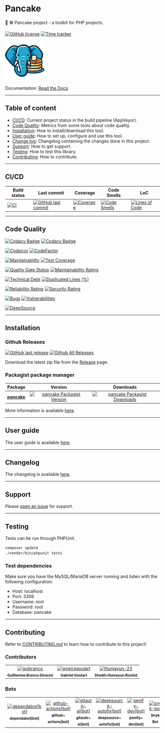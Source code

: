 # Pancake

🧰 🛠️ Pancake project - a toolkit for PHP projects.

[![GitHub license](https://img.shields.io/github/license/guibranco/pancake)](https://github.com/guibranco/pancake)
[![Time tracker](https://wakatime.com/badge/github/guibranco/pancake.svg)](https://wakatime.com/badge/github/guibranco/pancake)

![Pancake logo](https://raw.githubusercontent.com/guibranco/pancake/main/logo.png)

Documentation: [Read the Docs](https://guibranco.github.io/pancake/)

---

## Table of content

- [CI/CD](#cicd): Current project status in the build pipeline (AppVeyor).
- [Code Quality](#code-quality): Metrics from some tools about code quality.
- [Installation](#installation): How to install/download this tool.
- [User guide](#user-guide): How to set up, configure and use this tool.
- [Change log](#changelog): Changelog containing the changes done in this project.
- [Support](#support): How to get support.
- [Testing](#testing): How to test this library.
- [Contributing](#contributing): How to contribute.

---

## CI/CD

| Build status | Last commit | Coverage | Code Smells | LoC |
|--------------|-------------|----------|-------------|-----|
| [![CI](https://github.com/guibranco/pancake/actions/workflows/ci.yml/badge.svg)](https://github.com/guibranco/pancake/actions/workflows/ci.yml) | [![GitHub last commit](https://img.shields.io/github/last-commit/guibranco/pancake/main)](https://github.com/guibranco/pancake) | [![Coverage](https://sonarcloud.io/api/project_badges/measure?project=guibranco_pancake&metric=coverage)](https://sonarcloud.io/dashboard?id=guibranco_pancake) | [![Code Smells](https://sonarcloud.io/api/project_badges/measure?project=guibranco_pancake&metric=code_smells)](https://sonarcloud.io/dashboard?id=guibranco_pancake) | [![Lines of Code](https://sonarcloud.io/api/project_badges/measure?project=guibranco_pancake&metric=ncloc)](https://sonarcloud.io/dashboard?id=guibranco_pancake) | 

---

## Code Quality

[![Codacy Badge](https://app.codacy.com/project/badge/Grade/9a369e8dc1e74ba1b18c309935c7af4b)](https://app.codacy.com/gh/guibranco/pancake/dashboard?utm_source=gh&utm_medium=referral&utm_content=&utm_campaign=Badge_grade)
[![Codacy Badge](https://app.codacy.com/project/badge/Coverage/9a369e8dc1e74ba1b18c309935c7af4b)](https://app.codacy.com/gh/guibranco/pancake/dashboard?utm_source=gh&utm_medium=referral&utm_content=&utm_campaign=Badge_coverage)

[![Codecov](https://codecov.io/gh/guibranco/pancake/branch/main/graph/badge.svg)](https://codecov.io/gh/guibranco/pancake)
[![CodeFactor](https://www.codefactor.io/repository/github/guibranco/pancake/badge)](https://www.codefactor.io/repository/github/guibranco/pancake)

[![Maintainability](https://api.codeclimate.com/v1/badges/ae6591111f27479fba12/maintainability)](https://codeclimate.com/github/guibranco/pancake/maintainability)
[![Test Coverage](https://api.codeclimate.com/v1/badges/ae6591111f27479fba12/test_coverage)](https://codeclimate.com/github/guibranco/pancake/test_coverage)

[![Quality Gate Status](https://sonarcloud.io/api/project_badges/measure?project=guibranco_pancake&metric=alert_status)](https://sonarcloud.io/dashboard?id=guibranco_pancake)
[![Maintainability Rating](https://sonarcloud.io/api/project_badges/measure?project=guibranco_pancake&metric=sqale_rating)](https://sonarcloud.io/dashboard?id=guibranco_pancake)

[![Technical Debt](https://sonarcloud.io/api/project_badges/measure?project=guibranco_pancake&metric=sqale_index)](https://sonarcloud.io/dashboard?id=guibranco_pancake)
[![Duplicated Lines (%)](https://sonarcloud.io/api/project_badges/measure?project=guibranco_pancake&metric=duplicated_lines_density)](https://sonarcloud.io/dashboard?id=guibranco_pancake)

[![Reliability Rating](https://sonarcloud.io/api/project_badges/measure?project=guibranco_pancake&metric=reliability_rating)](https://sonarcloud.io/dashboard?id=guibranco_pancake)
[![Security Rating](https://sonarcloud.io/api/project_badges/measure?project=guibranco_pancake&metric=security_rating)](https://sonarcloud.io/dashboard?id=guibranco_pancake)

[![Bugs](https://sonarcloud.io/api/project_badges/measure?project=guibranco_pancake&metric=bugs)](https://sonarcloud.io/dashboard?id=guibranco_pancake)
[![Vulnerabilities](https://sonarcloud.io/api/project_badges/measure?project=guibranco_pancake&metric=vulnerabilities)](https://sonarcloud.io/dashboard?id=guibranco_pancake)

[![DeepSource](https://app.deepsource.com/gh/guibranco/pancake.svg/?label=active+issues&show_trend=true&token=r3XGa8MQHGZERdIhKB5EZXfL)](https://app.deepsource.com/gh/guibranco/pancake/?ref=repository-badge)

---

## Installation

### Github Releases

[![GitHub last release](https://img.shields.io/github/release-date/guibranco/pancake.svg?style=flat)](https://github.com/guibranco/pancake) [![Github All Releases](https://img.shields.io/github/downloads/guibranco/pancake/total.svg?style=flat)](https://github.com/guibranco/pancake)

Download the latest zip file from the [Release](https://github.com/GuiBranco/pancake/releases) page.

### Packagist package manager

| Package | Version | Downloads |
|------------------|:-------:|:-------:|
| **[pancake](https://packagist.org/packages/guibranco/pancake)** | [![pancake Packagist Version](https://img.shields.io/packagist/v/guibranco/pancake.svg?style=flat)](https://packagist.org/packages/guibranco/pancake) | [![pancake Packagist Downloads](https://img.shields.io/packagist/dt/guibranco/pancake?style=flat)](https://packagist.org/packages/guibranco/pancake/) |

More information is available [here](https://guibranco.github.io/pancake/installation/).

---

## User guide

The user guide is available [here](https://guibranco.github.io/pancake/user-guide/basic-usage/).

---

## Changelog

The changelog is available [here](https://guibranco.github.io/pancake/changelog/).

---

## Support

Please [open an issue](https://github.com/guibranco/pancake/issues/new) for support.

---

## Testing

Tests can be run through PHPUnit.

```bash
composer update
./vendor/bin/phpunit tests
```

### Test dependencies

Make sure you have the MySQL/MariaDB server running and listen with the following configuration:

- Host: localhost
- Port: 3306
- Username: root
- Password: root
- Database: pancake

---

## Contributing

Refer to [CONTRIBUTING.md](CONTRIBUTING.md) to learn how to contribute to this project!

### Contributors

<!-- readme: collaborators,contributors,snyk-bot/- -start -->
<table>
	<tbody>
		<tr>
            <td align="center">
                <a href="https://github.com/guibranco">
                    <img src="https://avatars.githubusercontent.com/u/3362854?v=4" width="100;" alt="guibranco"/>
                    <br />
                    <sub><b>Guilherme Branco Stracini</b></sub>
                </a>
            </td>
            <td align="center">
                <a href="https://github.com/gvieiragoulart">
                    <img src="https://avatars.githubusercontent.com/u/116896794?v=4" width="100;" alt="gvieiragoulart"/>
                    <br />
                    <sub><b>Gabriel Goulart</b></sub>
                </a>
            </td>
            <td align="center">
                <a href="https://github.com/Humayun-23">
                    <img src="https://avatars.githubusercontent.com/u/70696397?v=4" width="100;" alt="Humayun-23"/>
                    <br />
                    <sub><b>Sheikh Humayun Roshid</b></sub>
                </a>
            </td>
		</tr>
	<tbody>
</table>
<!-- readme: collaborators,contributors,snyk-bot/- -end -->

### Bots

<!-- readme: bots,snyk-bot -start -->
<table>
	<tbody>
		<tr>
            <td align="center">
                <a href="https://github.com/dependabot[bot]">
                    <img src="https://avatars.githubusercontent.com/in/29110?v=4" width="100;" alt="dependabot[bot]"/>
                    <br />
                    <sub><b>dependabot[bot]</b></sub>
                </a>
            </td>
            <td align="center">
                <a href="https://github.com/github-actions[bot]">
                    <img src="https://avatars.githubusercontent.com/in/15368?v=4" width="100;" alt="github-actions[bot]"/>
                    <br />
                    <sub><b>github-actions[bot]</b></sub>
                </a>
            </td>
            <td align="center">
                <a href="https://github.com/gitauto-ai[bot]">
                    <img src="https://avatars.githubusercontent.com/in/844909?v=4" width="100;" alt="gitauto-ai[bot]"/>
                    <br />
                    <sub><b>gitauto-ai[bot]</b></sub>
                </a>
            </td>
            <td align="center">
                <a href="https://github.com/deepsource-autofix[bot]">
                    <img src="https://avatars.githubusercontent.com/in/57168?v=4" width="100;" alt="deepsource-autofix[bot]"/>
                    <br />
                    <sub><b>deepsource-autofix[bot]</b></sub>
                </a>
            </td>
            <td align="center">
                <a href="https://github.com/penify-dev[bot]">
                    <img src="https://avatars.githubusercontent.com/in/399279?v=4" width="100;" alt="penify-dev[bot]"/>
                    <br />
                    <sub><b>penify-dev[bot]</b></sub>
                </a>
            </td>
            <td align="center">
                <a href="https://github.com/snyk-bot">
                    <img src="https://avatars.githubusercontent.com/u/19733683?v=4" width="100;" alt="snyk-bot"/>
                    <br />
                    <sub><b>Snyk Bot</b></sub>
                </a>
            </td>
		</tr>
	<tbody>
</table>
<!-- readme: bots,snyk-bot -end -->
